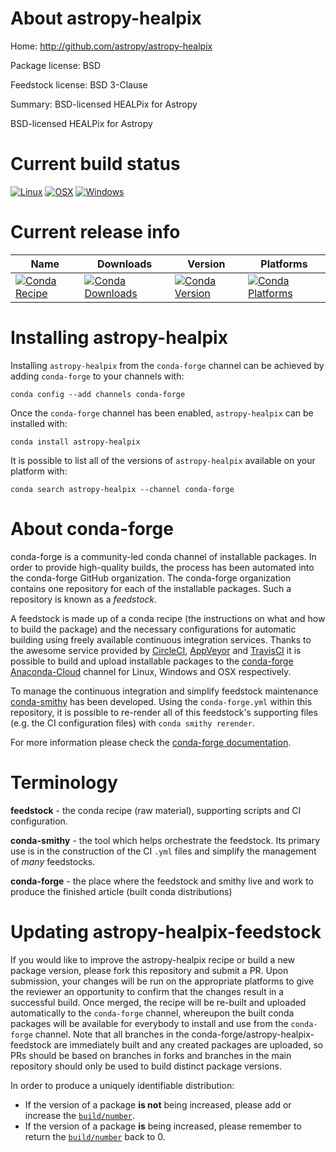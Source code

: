 About astropy-healpix
=====================

Home: http://github.com/astropy/astropy-healpix

Package license: BSD

Feedstock license: BSD 3-Clause

Summary: BSD-licensed HEALPix for Astropy

BSD-licensed HEALPix for Astropy

Current build status
====================

[![Linux](https://img.shields.io/circleci/project/github/conda-forge/astropy-healpix-feedstock/master.svg?label=Linux)](https://circleci.com/gh/conda-forge/astropy-healpix-feedstock)
[![OSX](https://img.shields.io/travis/conda-forge/astropy-healpix-feedstock/master.svg?label=macOS)](https://travis-ci.org/conda-forge/astropy-healpix-feedstock)
[![Windows](https://img.shields.io/appveyor/ci/conda-forge/astropy-healpix-feedstock/master.svg?label=Windows)](https://ci.appveyor.com/project/conda-forge/astropy-healpix-feedstock/branch/master)

Current release info
====================

| Name | Downloads | Version | Platforms |
| --- | --- | --- | --- |
| [![Conda Recipe](https://img.shields.io/badge/recipe-astropy--healpix-green.svg)](https://anaconda.org/conda-forge/astropy-healpix) | [![Conda Downloads](https://img.shields.io/conda/dn/conda-forge/astropy-healpix.svg)](https://anaconda.org/conda-forge/astropy-healpix) | [![Conda Version](https://img.shields.io/conda/vn/conda-forge/astropy-healpix.svg)](https://anaconda.org/conda-forge/astropy-healpix) | [![Conda Platforms](https://img.shields.io/conda/pn/conda-forge/astropy-healpix.svg)](https://anaconda.org/conda-forge/astropy-healpix) |

Installing astropy-healpix
==========================

Installing `astropy-healpix` from the `conda-forge` channel can be achieved by adding `conda-forge` to your channels with:

```
conda config --add channels conda-forge
```

Once the `conda-forge` channel has been enabled, `astropy-healpix` can be installed with:

```
conda install astropy-healpix
```

It is possible to list all of the versions of `astropy-healpix` available on your platform with:

```
conda search astropy-healpix --channel conda-forge
```


About conda-forge
=================

conda-forge is a community-led conda channel of installable packages.
In order to provide high-quality builds, the process has been automated into the
conda-forge GitHub organization. The conda-forge organization contains one repository
for each of the installable packages. Such a repository is known as a *feedstock*.

A feedstock is made up of a conda recipe (the instructions on what and how to build
the package) and the necessary configurations for automatic building using freely
available continuous integration services. Thanks to the awesome service provided by
[CircleCI](https://circleci.com/), [AppVeyor](http://www.appveyor.com/)
and [TravisCI](https://travis-ci.org/) it is possible to build and upload installable
packages to the [conda-forge](https://anaconda.org/conda-forge)
[Anaconda-Cloud](http://docs.anaconda.org/) channel for Linux, Windows and OSX respectively.

To manage the continuous integration and simplify feedstock maintenance
[conda-smithy](http://github.com/conda-forge/conda-smithy) has been developed.
Using the ``conda-forge.yml`` within this repository, it is possible to re-render all of
this feedstock's supporting files (e.g. the CI configuration files) with ``conda smithy rerender``.

For more information please check the [conda-forge documentation](https://conda-forge.org/docs/).

Terminology
===========

**feedstock** - the conda recipe (raw material), supporting scripts and CI configuration.

**conda-smithy** - the tool which helps orchestrate the feedstock.
                   Its primary use is in the construction of the CI ``.yml`` files
                   and simplify the management of *many* feedstocks.

**conda-forge** - the place where the feedstock and smithy live and work to
                  produce the finished article (built conda distributions)


Updating astropy-healpix-feedstock
==================================

If you would like to improve the astropy-healpix recipe or build a new
package version, please fork this repository and submit a PR. Upon submission,
your changes will be run on the appropriate platforms to give the reviewer an
opportunity to confirm that the changes result in a successful build. Once
merged, the recipe will be re-built and uploaded automatically to the
`conda-forge` channel, whereupon the built conda packages will be available for
everybody to install and use from the `conda-forge` channel.
Note that all branches in the conda-forge/astropy-healpix-feedstock are
immediately built and any created packages are uploaded, so PRs should be based
on branches in forks and branches in the main repository should only be used to
build distinct package versions.

In order to produce a uniquely identifiable distribution:
 * If the version of a package **is not** being increased, please add or increase
   the [``build/number``](http://conda.pydata.org/docs/building/meta-yaml.html#build-number-and-string).
 * If the version of a package **is** being increased, please remember to return
   the [``build/number``](http://conda.pydata.org/docs/building/meta-yaml.html#build-number-and-string)
   back to 0.